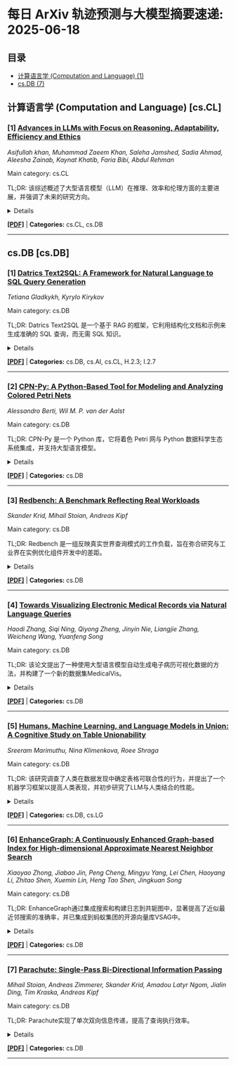 # 每日 ArXiv 轨迹预测与大模型摘要速递: 2025-06-18

## 目录

- [计算语言学 (Computation and Language) (1)](#cs-cl)
- [cs.DB (7)](#cs-db)

## 计算语言学 (Computation and Language) [cs.CL]
### [1] [Advances in LLMs with Focus on Reasoning, Adaptability, Efficiency and Ethics](https://arxiv.org/abs/2506.12365)
*Asifullah khan, Muhammad Zaeem Khan, Saleha Jamshed, Sadia Ahmad, Aleesha Zainab, Kaynat Khatib, Faria Bibi, Abdul Rehman*

Main category: cs.CL

TL;DR: 该综述概述了大型语言模型（LLM）在推理、效率和伦理方面的主要进展，并强调了未来的研究方向。


<details>
  <summary>Details</summary>
Motivation: 弥合人类与机器通信之间的差距。

Method: 思维链提示、指令调整和人类反馈强化学习。

Result: 多模态学习和少样本或零样本技术的改进使LLM能够以少量输入处理复杂的工作。

Conclusion: 未来研究将侧重于增强模型处理多个输入的能力，从而使它们更智能、安全和可靠。

Abstract: 这篇综述概述了大型语言模型（LLM）领域的关键发展，例如增强其推理能力、适应各种任务的能力、提高计算效率以及做出符合伦理道德的决策。在弥合人机通信差距方面最有效的技术包括思维链提示、指令调整和人类反馈强化学习。多模态学习和少样本或零样本技术的改进进一步使LLM能够以少量输入处理复杂的工作。他们还通过应用扩展和优化技巧来节约计算能力，从而以更少的资源完成更多的工作。本调查还提供了关于LLM最新进展的更广泛的视角，超越了诸如模型架构或伦理问题等孤立的方面。它对新兴方法进行了分类，这些方法增强了LLM的推理、效率和伦理一致性。它还确定了解释性、跨模态集成和可持续性等未被充分探索的领域。随着最近的进展，巨大的计算成本、偏见和伦理风险等挑战依然存在。解决这些问题需要缓解偏见、透明的决策和明确的道德准则。

</details>

[**[PDF]**](https://arxiv.org/pdf/2506.12365) | **Categories:** cs.CL, cs.DB

---


## cs.DB [cs.DB]
### [1] [Datrics Text2SQL: A Framework for Natural Language to SQL Query Generation](https://arxiv.org/abs/2506.12234)
*Tetiana Gladkykh, Kyrylo Kirykov*

Main category: cs.DB

TL;DR: Datrics Text2SQL 是一个基于 RAG 的框架，它利用结构化文档和示例来生成准确的 SQL 查询，而无需 SQL 知识。


<details>
  <summary>Details</summary>
Motivation: 文本到 SQL 系统使用户能够使用自然语言查询数据库，从而 democratizing 对数据分析的访问。但是，他们在理解模棱两可的措辞、领域特定的词汇和复杂的模式关系方面面临挑战。

Method: 该系统构建了一个丰富的知识库，该知识库来自数据库文档和问题查询示例，这些示例存储为向量嵌入并通过语义相似性检索。

Result: 该系统生成了语法正确且语义对齐的 SQL 代码。

Conclusion: Datrics Text2SQL 通过检索增强生成技术，利用结构化文档、示例学习和领域特定规则，在没有 SQL 知识的情况下，弥合了用户意图和数据库结构之间的差距。

Abstract: 文本到 SQL 系统使用户能够使用自然语言查询数据库，从而普及了对数据分析的访问。然而，这些系统在理解模糊的措辞、领域特定的词汇和复杂的模式关系方面面临挑战。本文介绍了一种基于检索增强生成 (RAG) 的框架 Datrics Text2SQL，该框架旨在通过利用结构化文档、基于示例的学习和领域特定的规则来生成准确的 SQL 查询。该系统从数据库文档和问题-查询示例构建了一个丰富的知识库，这些示例存储为向量嵌入，并通过语义相似性检索。然后，它使用此上下文来生成语法正确且语义对齐的 SQL 代码。本文详细介绍了架构、训练方法和检索逻辑，强调了该系统如何在不需要 SQL 知识的情况下弥合用户意图和数据库结构之间的差距。

</details>

[**[PDF]**](https://arxiv.org/pdf/2506.12234) | **Categories:** cs.DB, cs.AI, cs.CL, H.2.3; I.2.7

---

### [2] [CPN-Py: A Python-Based Tool for Modeling and Analyzing Colored Petri Nets](https://arxiv.org/abs/2506.12238)
*Alessandro Berti, Wil M. P. van der Aalst*

Main category: cs.DB

TL;DR: CPN-Py 是一个 Python 库，它将着色 Petri 网与 Python 数据科学生态系统集成，并支持大型语言模型。


<details>
  <summary>Details</summary>
Motivation: CPN 工具通常与现代数据科学生态系统分离，而 Python 已成为过程挖掘、机器学习和数据分析的事实标准语言。

Method: CPN-Py 是一个 Python 库，它忠实地保留了着色 Petri 网的核心概念，同时与 Python 环境无缝集成。

Result: CPN-Py 与 PM4Py 协同工作，支持状态空间分析和分层 CPN，并通过 JSON 格式支持大型语言模型。

Conclusion: CPN-Py 通过 JSON 格式支持大型语言模型生成或改进 CPN 模型。

Abstract: 着色 Petri 网 (CPN) 是一种成熟的建模流程的形式化方法，其中 token 携带数据。虽然 CPN Tools 和 CPN IDE 等工具擅长于基于 CPN 的模拟，但它们通常与现代数据科学生态系统分离。与此同时，Python 已经成为过程挖掘、机器学习和数据分析的事实标准语言。在本文中，我们介绍了 CPN-Py，这是一个 Python 库，它忠实地保留了着色 Petri 网的核心概念——包括颜色集、定时 token、守卫逻辑和分层结构——同时提供与 Python 环境的无缝集成。我们讨论了它的设计，强调了它与 PM4Py 的协同作用（包括随机重放、过程发现和决策挖掘功能），并说明了该工具如何支持状态空间分析和分层 CPN。我们还概述了 CPN-Py 如何容纳大型语言模型，这些模型可以通过专用的基于 JSON 的格式生成或改进 CPN 模型。

</details>

[**[PDF]**](https://arxiv.org/pdf/2506.12238) | **Categories:** cs.DB

---

### [3] [Redbench: A Benchmark Reflecting Real Workloads](https://arxiv.org/abs/2506.12488)
*Skander Krid, Mihail Stoian, Andreas Kipf*

Main category: cs.DB

TL;DR: Redbench 是一组反映真实世界查询模式的工作负载，旨在弥合研究与工业界在实例优化组件开发中的差距。


<details>
  <summary>Details</summary>
Motivation: 现有工作负载未能展示真实的工作负载模式，特别是分布偏移，阻碍了现实学习组件的开发。

Method: 通过从支持基准测试中抽样查询，并将它们与Redset中观察到的工作负载特征对齐来构建Redbench。

Result: Redbench包含30个工作负载，反映了在真实世界中观察到的查询模式。

Conclusion: Redbench提供了一组反映真实世界查询模式的工作负载，可以更好地评估实例优化组件。

Abstract: 实例优化的组件已经进入生产系统。这种采用在一定程度上是由于客户工作负载的特性，这些特性可以在模型训练阶段被单独利用。然而，研究和工业之间存在差距，阻碍了现实学习组件的开发：缺乏合适的工作负载。现有的工作负载，如TPC-H和TPC-DS，甚至更新的DSB和CAB，都不能展示真实的工作负载模式，特别是分布偏移。在本文中，我们介绍了Redbench，它收集了30个反映真实世界中观察到的查询模式的工作负载。这些工作负载是通过从支持基准测试中抽样查询，并将它们与Redset中观察到的工作负载特征对齐而获得的。

</details>

[**[PDF]**](https://arxiv.org/pdf/2506.12488) | **Categories:** cs.DB

---

### [4] [Towards Visualizing Electronic Medical Records via Natural Language Queries](https://arxiv.org/abs/2506.12837)
*Haodi Zhang, Siqi Ning, Qiyong Zheng, Jinyin Nie, Liangjie Zhang, Weicheng Wang, Yuanfeng Song*

Main category: cs.DB

TL;DR: 该论文提出了一种使用大型语言模型自动生成电子病历可视化数据的方法，并构建了一个新的数据集MedicalVis。


<details>
  <summary>Details</summary>
Motivation: 电子病历(EMR)中结构化和非结构化数据的多样性使得数据可视化成为管理和解释这些复杂性的宝贵工具。然而，相关医学可视化数据的稀缺以及开发此类数据集所需的大量手动注释成本给医学可视化技术的发展带来了巨大的挑战。

Method: 提出了一种使用大型语言模型(LLM)生成可视化数据的新pipeline，并提出了MedCodeT5模型。

Result: 构建了首个大规模电子病历文本到可视化数据集MedicalVis，包含35,374个示例。MedCodeT5模型在从NLQs生成EMR可视化方面优于各种强大的文本到可视化基线。

Conclusion: 该研究通过LLM生成EMR可视化数据，促进了医学可视化领域的进步。

Abstract: 电子病历(EMR)包含患者护理和临床研究的重要数据。 电子病历中结构化和非结构化数据的多样性使得数据可视化成为管理和解释这些复杂性的宝贵工具。 然而，相关医学可视化数据的稀缺以及开发此类数据集所需的大量手动注释成本给医学可视化技术的发展带来了巨大的挑战。 为了解决这个问题，我们提出了一种创新方法，使用大型语言模型 (LLM) 生成可视化数据，而无需大量的人工注释。 我们引入了一种新的pipeline，用于构建适用于EMR的文本到可视化基准，使用户能够通过自然语言查询 (NLQ) 可视化EMR统计信息。 本文提出的数据集主要由配对的文本医疗记录、NLQ和相应的可视化组成，形成了第一个用于电子病历信息的大规模文本到可视化数据集，名为MedicalVis，包含35,374个示例。 此外，我们还介绍了一种基于LLM的方法，称为MedCodeT5，展示了其在从NLQ生成EMR可视化方面的可行性，优于各种强大的文本到可视化基线。 我们的工作促进了EMR可视化方法的标准化评估，同时为研究人员提供了推进这一具有影响力的应用领域的工具。 简而言之，这项研究和数据集有可能促进通过可视化获取医学见解的进展。

</details>

[**[PDF]**](https://arxiv.org/pdf/2506.12837) | **Categories:** cs.DB

---

### [5] [Humans, Machine Learning, and Language Models in Union: A Cognitive Study on Table Unionability](https://arxiv.org/abs/2506.12990)
*Sreeram Marimuthu, Nina Klimenkova, Roee Shraga*

Main category: cs.DB

TL;DR: 该研究调查了人类在数据发现中确定表格可联合性的行为，并提出了一个机器学习框架以提高人类表现，并初步研究了LLM与人类结合的性能。


<details>
  <summary>Details</summary>
Motivation: 数据发现和表格可联合性已成为现代数据科学中的关键任务。然而，对于这些任务的人类视角仍未得到充分探索。

Method: 设计了一项实验性调查，并进行了综合分析，以评估人类在确定表格可联合性方面的决策。

Result: 我们利用分析中的观察结果开发了一个机器学习框架，以提高人类的（原始）表现。此外，我们还对LLM的性能与人类的比较情况进行了初步研究，表明通常最好考虑两者的结合。

Conclusion: 这项工作为开发未来用于高效数据发现的“人在环路”系统奠定了基础。

Abstract: 数据发现，特别是表格的可联合性，已经成为现代数据科学中的关键任务。然而，对于这些任务的人类视角仍然没有得到充分的探索。因此，本研究调查了人类在数据发现中确定表格可联合性的行为。我们设计了一项实验性调查，并进行了综合分析，评估了人类在表格可联合性方面的决策。我们利用分析中的观察结果，开发了一个机器学习框架，以提高人类的（原始）表现。此外，我们还对LLM的性能与人类的比较情况进行了初步研究，表明通常最好考虑两者的结合。我们认为这项工作为开发未来用于高效数据发现的“人在环路”系统奠定了基础。

</details>

[**[PDF]**](https://arxiv.org/pdf/2506.12990) | **Categories:** cs.DB, cs.LG

---

### [6] [EnhanceGraph: A Continuously Enhanced Graph-based Index for High-dimensional Approximate Nearest Neighbor Search](https://arxiv.org/abs/2506.13144)
*Xiaoyao Zhong, Jiabao Jin, Peng Cheng, Mingyu Yang, Lei Chen, Haoyang Li, Zhitao Shen, Xuemin Lin, Heng Tao Shen, Jingkuan Song*

Main category: cs.DB

TL;DR: EnhanceGraph通过集成搜索和构建日志到共轭图中，显著提高了近似最近邻搜索的准确率，并已集成到蚂蚁集团的开源向量库VSAG中。


<details>
  <summary>Details</summary>
Motivation: 现有的图索引是静态的，搜索和构建过程中产生的大量有价值的日志没有得到充分利用。

Method: 提出了EnhanceGraph框架，它将搜索日志和构建日志集成到一个称为共轭图的新结构中，用于提高搜索质量，并提出了几种优化方法。

Result: 在多个公共和真实的工业数据集上的实验结果表明，EnhanceGraph显著提高了搜索准确率，召回率从41.74%提高到93.42%，且未牺牲搜索效率。

Conclusion: EnhanceGraph显著提高了搜索准确率，尤其是在召回率方面有显著提升，且未牺牲搜索效率，已集成到蚂蚁集团的开源向量库VSAG中。

Abstract: 近年来，由于深度学习技术的快速发展，高维向量空间中的近似最近邻搜索受到了广泛关注。我们观察到，在基于图的索引的整个生命周期中，会产生大量的搜索和构建日志。然而，由于现有索引的静态特性，这两种有价值的日志没有得到充分利用。我们提出了EnhanceGraph框架，该框架将两种类型的日志集成到一个称为共轭图的新结构中。然后，共轭图用于提高搜索质量。通过理论分析和对基于图的索引的局限性的观察，我们提出了几种优化方法。对于搜索日志，共轭图存储从局部最优到全局最优的边，以增强到最近邻的路由。对于构造日志，共轭图存储来自邻近图的已修剪的边，以增强k个最近邻的检索。我们在几个公共和真实的工业数据集上的实验结果表明，EnhanceGraph显著提高了搜索准确率，召回率从41.74%提高到93.42%，但没有牺牲搜索效率。此外，我们的EnhanceGraph算法已集成到蚂蚁集团的开源向量库VSAG中。

</details>

[**[PDF]**](https://arxiv.org/pdf/2506.13144) | **Categories:** cs.DB

---

### [7] [Parachute: Single-Pass Bi-Directional Information Passing](https://arxiv.org/abs/2506.13670)
*Mihail Stoian, Andreas Zimmerer, Skander Krid, Amadou Latyr Ngom, Jialin Ding, Tim Kraska, Andreas Kipf*

Main category: cs.DB

TL;DR: Parachute实现了单次双向信息传递，提高了查询执行效率。


<details>
  <summary>Details</summary>
Motivation: 在数据库查询计划中，横向信息传递是缓解大型构建端影响的常用技术。但现有实现仅支持单向信息流，而理想算法需要额外的输入传递，阻碍了在生产系统中的应用。

Method: 通过静态分析阻塞信息流的表，并利用外键表上预计算的连接指纹列。

Result: 在JOB基准测试中，当允许使用15%的额外空间时，Parachute将DuckDB v1.2的端到端执行时间分别提高了1.54倍和1.24倍（有无半连接过滤）。

Conclusion: Parachute通过静态分析和预计算的连接指纹列，实现了单次双向信息传递，提高了查询执行效率。

Abstract: 横向信息传递是一种用于缓解数据库查询计划中大型构建端影响的常用技术。目前生产系统中的实现只支持单向信息流，而理想算法如Yannakakis算法需要额外的输入传递，这阻碍了其在生产系统中的应用。本文旨在实现查询执行期间的单次双向信息传递。为此，我们静态分析信息流被阻塞的表，并利用外键表上预计算的连接指纹列。在JOB基准测试中，当允许使用15%的额外空间时，Parachute将DuckDB v1.2的端到端执行时间分别提高了1.54倍和1.24倍（有无半连接过滤）。

</details>

[**[PDF]**](https://arxiv.org/pdf/2506.13670) | **Categories:** cs.DB

---
